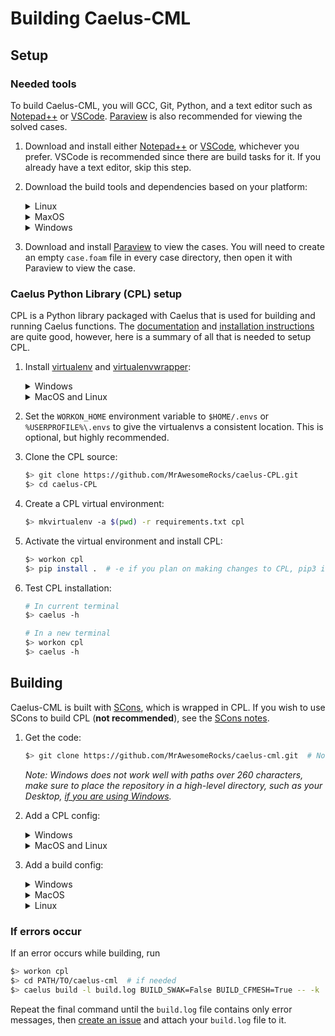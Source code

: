 # Building Caelus-CML

## Setup

### Needed tools

To build Caelus-CML, you will GCC, Git, Python, and a text editor such as [Notepad++](https://notepad-plus-plus.org) or [VSCode](https://code.visualstudio.com/). [Paraview](https://www.paraview.org/) is also recommended for viewing the solved cases.

1.  Download and install either [Notepad++](https://notepad-plus-plus.org) or [VSCode](https://code.visualstudio.com/), whichever you prefer. VSCode is recommended since there are build tasks for it. If you already have a text editor, skip this step.
2.  Download the build tools and dependencies based on your platform:

    <details><summary>Linux</summary>
    Run the following command:

    ```sh
    $> sudo apt install \
         git build-essential \
         flex bison \
         zlib1g-dev libopenmpi-dev libcgal-dev \
         libptscotch-dev libscotch-dev \
         python3 python3-pip
    ```

    </details>

    <details><summary>MaxOS</summary>

    Clang comes with the developer tools package, just open a terminal and type `clang`, then click install on the popup. Alternatively, you could download XCode.

    You also have to download and install OpenMPI:

    ```sh
    $> wget https://download.open-mpi.org/release/open-mpi/v4.1/openmpi-4.1.1.tar.bz2
    $> tar xf openmpi-4.1.1.tar.bz2
    $> cd openmpi-4.1.1
    $> ./configure --prefix=/opt/openmpi 2>&1 | tee config.out
    $> make -j 8 2>&1 | tee make.out
    $> sudo make install 2>&1 | tee install.out
    $> echo "export PATH=/opt/openmpi/bin:$PATH" >> ~/.bashrc

    # Now open a new shell
    $> opmi_info
    # should give output
    ```
    </details>

    <details><summary>Windows</summary>

    1.  Download and install [MSys2](https://www.msys2.org/). Select the default options in the installer. After the installer has finished, open MSys and run:

        ```sh
        $> pacman -Syu

        $> pacman -Su
        ```

        This is all detailed on the front page of the MSys2 site.

        <details><summary>Windows Terminal</summary>
        MSys2 adds 3 new shells, which, combined with the 2 shells Windows comes with, means that you have 5 shells on your computer. To help manage those, you may want to download Windows Terminal (https://aka.ms/terminal) and add the sample config.

        <details><summary>Sample Config</summary>

        ```json
        {
            "commandline": "C:/msys64/msys2_shell.cmd -defterm -here -no-start -mingw64",
            "guid": "{17da3cac-b318-431e-8a3e-7fcdefe6d114}",
            "hidden": false,
            "icon": "C:/msys64/mingw64.ico",
            "name": "MINGW64 / MSYS2",
        },
        {
            "commandline": "C:/msys64/msys2_shell.cmd -defterm -here -no-start -mingw32",
            "guid": "{2d51fdc4-a03b-4efe-81bc-722b7f6f3820}",
            "icon": "C:/msys64/mingw32.ico",
            "name": "MINGW32 / MSYS2",
        },
        {
            "commandline": "C:/msys64/msys2_shell.cmd -defterm -here -no-start -msys",
            "guid": "{71160544-14d8-4194-af25-d05feeac7233}",
            "icon": "C:/msys64/msys2.ico",
            "name": "MSYS / MSYS2",
        }
        ```

        </details>
        </details>

    2.  Download and install the needed packages for building:

        ```sh
        $> pacman -S --needed base-devel mingw-w64-x86_64-toolchain

        $> pacman -S mingw-w64-x86_64-msmpi
        ```

    3.  Download and install Git. This can be done in one of 2 ways:
        1. Just add the Git package: `pacman -S git`. _Note: this is slower, since it requires a compatibility layer._
        2. Install inside MSys2 Proper (**recommended**):
           1. Download `winpty` for better use of certain applications in MSys2: `pacman -S winpty`.
           2. Follow the directions in [this guide](https://github.com/git-for-windows/git/wiki/Install-inside-MSYS2-proper).
           3. Close all MSys2 windows after the `git-extra` step, but **DO NOT** open any new ones.
           4. Open the `C:\msys64\etc\profile.d` folder, and delete the `git-prompt.sh` and `git-sdk.sh` files. These will change your prompt and make it into a Git-for-Windows development environment, and are therefore unneeded.
           5. Add `C:\msys64\cmd` to your PATH.
    4.  Download and install the version of MS-MPI from [here](https://docs.microsoft.com/en-us/message-passing-interface/microsoft-mpi-release-notes) matching the version of the [MSys2 package](https://packages.msys2.org/package/mingw-w64-x86_64-msmpi?repo=mingw64) installed earlier.
    5.  Download and install [Python](https://python.org/). Make sure to check the box to add it to your PATH and disable the `MAX_PATH` limit.
    6.  Add the `C:\msys64\mingw64\bin` directory to your PATH.
    </details>

3.  Download and install [Paraview](https://www.paraview.org/) to view the cases. You will need to create an empty `case.foam` file in every case directory, then open it with Paraview to view the case.

### Caelus Python Library (CPL) setup

CPL is a Python library packaged with Caelus that is used for building and running Caelus functions. The [documentation](http://caelus.readthedocs.io/en/latest) and [installation instructions](http://caelus.readthedocs.io/en/latest/user/installation.html) are quite good, however, here is a summary of all that is needed to setup CPL.

1. Install [virtualenv](https://virtualenv.pypa.io/en/latest/) and [virtualenvwrapper](https://virtualenvwrapper.readthedocs.io/en/latest/):
   <details><summary>Windows</summary>

   ```ps
   $> pip install virtualenv; `
        git clone https://github.com/regisf/virtualenvwrapper-powershell.git; `
        cd virtualenvwrapper-powershell; `
        ./Install.ps1; `
        cd ..; `
        Remove-Item -Recurse -Force virtualenvwrapper-powershell
   ```

   </details>

   <details><summary>MacOS and Linux</summary>

   ```sh
   $> pip3 install virtualenv virtualenvwrapper \
        && echo "source /usr/local/bin/virtualenvwrapper.sh" >> .bashrc
   ```

    </details>

2. Set the `WORKON_HOME` environment variable to `$HOME/.envs` or `%USERPROFILE%\.envs` to give the virtualenvs a consistent location. This is optional, but highly recommended.

3. Clone the CPL source:
   ```sh
   $> git clone https://github.com/MrAwesomeRocks/caelus-CPL.git
   $> cd caelus-CPL
   ```
4. Create a CPL virtual environment:
   ```sh
   $> mkvirtualenv -a $(pwd) -r requirements.txt cpl
   ```
5. Activate the virtual environment and install CPL:
   ```sh
   $> workon cpl
   $> pip install .  # -e if you plan on making changes to CPL, pip3 if not on Windows
   ```
6. Test CPL installation:

   ```sh
   # In current terminal
   $> caelus -h

   # In a new terminal
   $> workon cpl
   $> caelus -h
   ```

## Building

Caelus-CML is built with [SCons](https://scons.org/), which is wrapped in CPL. If you wish to use SCons to build CPL (**not recommended**), see the [SCons notes](./scons_notes.md).

1.  Get the code:
    ```sh
    $> git clone https://github.com/MrAwesomeRocks/caelus-cml.git  # Note: will take a while
    ```
    _Note: Windows does not work well with paths over 260 characters, make sure to place the repository in a high-level directory, such as your Desktop, <u>if you are using Windows</u>._
2.  Add a CPL config:
    <details><summary>Windows</summary>

    Create the file `%APPDATA%/caelus/caelus.yaml` and add this text to it:

    ```yaml
    # -*- mode: yaml -*-
    #
    # CPL configuration file
    #

    # Root CPL configuration node
    caelus:
      # Control logging of CPL library
      logging:
        log_to_file: true
        log_file: "%USERPROFILE%\\Caelus\\cpl.log"

      # Configuration for Caelus CML
      caelus_cml:
        # "latest" chooses the latest version available.
        default: "latest"

        versions:
          - version: "9.04"
            path: "C:\\path\\to\\caelus-cml\\"
    ```

    </details>

    <details><summary>MacOS and Linux</summary>

    Create the file `~/.caelus/caelus.yaml` and add this text to it:

    ```yaml
    # -*- mode: yaml -*-
    #
    # CPL configuration file
    #

    # Root CPL configuration node
    caelus:
      # Control logging of CPL library
      logging:
        log_to_file: true
        log_file: "~/Caelus/cpl.log"

      # Configuration for Caelus CML
      caelus_cml:
        # "latest" chooses the latest version available.
        default: "latest"

        versions:
          - version: "9.04"
            path: "/path/to/caelus-cml"
    ```

    </details>

3. Add a build config:
    <details><summary>Windows</summary></details>
    <details><summary>MacOS</summary></details>
    <details><summary>Linux</summary></details>
    
### If errors occur

If an error occurs while building, run

```sh
$> workon cpl
$> cd PATH/TO/caelus-cml  # if needed
$> caelus build -l build.log BUILD_SWAK=False BUILD_CFMESH=True -- -k
```

Repeat the final command until the `build.log` file contains only error messages, then [create an issue](https://www.github.com/MrAwesomeRocks/caelus-cml/issues) and attach your `build.log` file to it.
